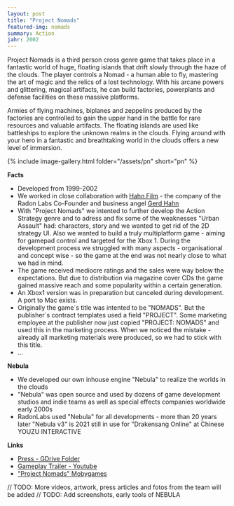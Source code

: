 ```yaml
---
layout: post
title: "Project Nomads"
featured-img: nomads
summary: Action
jahr: 2002
---
```

Project Nomads is a third person cross genre game that takes place in a fantastic world of huge, floating islands that drift slowly through the haze of the clouds. The player controls a Nomad - a human able to fly, mastering the art of magic and the relics of a lost technology. With his arcane powers and glittering, magical artifacts, he can build factories, powerplants and defense facilities on these massive platforms.

Armies of flying machines, biplanes and zeppelins produced by the factories are controlled to gain the upper hand in the battle for rare resources and valuable artifacts. The floating islands are used like battleships to explore the unknown realms in the clouds. Flying around with your hero in a fantastic and breathtaking world in the clouds offers a new level of immersion.

{% include image-gallery.html folder="/assets/pn" short="pn" %}

**Facts**
* Developed from 1999-2002
* We worked in close collaboration with [Hahn Film](http://www.hahnfilm.com/) - the company of the Radon Labs Co-Founder and business angel [Gerd Hahn](https://de.wikipedia.org/wiki/Gerhard_Hahn_(Regisseur))
* With "Project Nomads" we intented to further develop the Action Strategy genre and to adress and fix some of the weaknesses "Urban Assault" had:  characters,  story and we wanted to get rid of the 2D strategy UI. Also we wanted to build a truly multiplatform game - aiming for gamepad control and targeted for the Xbox 1. During the development process we struggled with many aspects - organisational and concept wise - so the game at the end was not nearly close to what we had in mind.
* The game received mediocre ratings and the sales were way below the expectations. But due to distribution via magazine cover CDs the game gained massive reach and some popularity within a certain generation.
* An Xbox1 version was in preparation but canceled during development. A port to Mac exists.
* Originally the game´s title was intented to be "NOMADS".  But the publisher´s contract templates used a field "PROJECT". Some marketing employee at the publisher now just copied  "PROJECT: NOMADS" and used this in the marketing process. When we noticed the mistake - already all marketing materials were produced, so we had to stick with this title.
* ...

**Nebula**
* We developed our own inhouse engine "Nebula" to realize the worlds in the clouds
* "Nebula" was open source and used by dozens of game development studios and indie teams as well as special effects companies  worldwide early 2000s
* RadonLabs used "Nebula" for all developments - more than 20 years later "Nebula v3" is 2021 still in use for "Drakensang Online" at Chinese YOUZU INTERACTIVE

**Links**
* [Press - GDrive Folder](https://drive.google.com/drive/folders/0B1PLqWp1_kwwWjdaa2hscjc3WnM)
* [Gameplay Trailer - Youtube](https://www.youtube.com/watch?v=E8Ew8G_wKPY&t=18s)
* ["Project Nomads" Mobygames](https://www.mobygames.com/game/project-nomads)


// TODO: More videos, artwork, press articles and fotos from the team will be added
// TODO: Add screenshots, early tools of NEBULA

